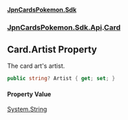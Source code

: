 #### [JpnCardsPokemon.Sdk](index.md 'index')
### [JpnCardsPokemon.Sdk.Api](JpnCardsPokemon.Sdk.Api.md 'JpnCardsPokemon.Sdk.Api').[Card](JpnCardsPokemon.Sdk.Api.Card.md 'JpnCardsPokemon.Sdk.Api.Card')

## Card.Artist Property

The card art's artist.

```csharp
public string? Artist { get; set; }
```

#### Property Value
[System.String](https://docs.microsoft.com/en-us/dotnet/api/System.String 'System.String')